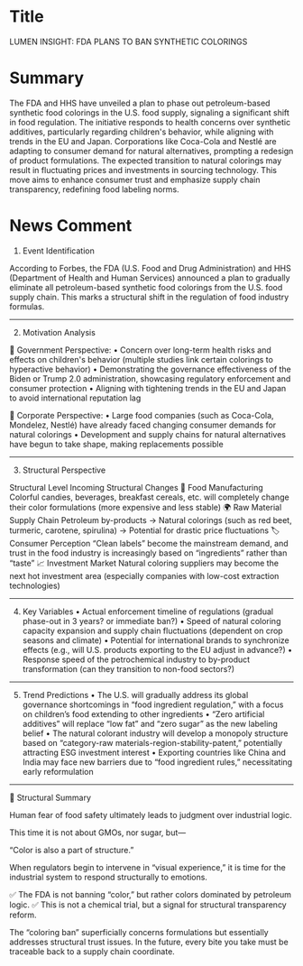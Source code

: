 # Title
LUMEN INSIGHT: FDA PLANS TO BAN SYNTHETIC COLORINGS

# Summary
The FDA and HHS have unveiled a plan to phase out petroleum-based synthetic food colorings in the U.S. food supply, signaling a significant shift in food regulation. The initiative responds to health concerns over synthetic additives, particularly regarding children's behavior, while aligning with trends in the EU and Japan. Corporations like Coca-Cola and Nestlé are adapting to consumer demand for natural alternatives, prompting a redesign of product formulations. The expected transition to natural colorings may result in fluctuating prices and investments in sourcing technology. This move aims to enhance consumer trust and emphasize supply chain transparency, redefining food labeling norms.

# News Comment
1. Event Identification

According to Forbes, the FDA (U.S. Food and Drug Administration) and HHS (Department of Health and Human Services) announced a plan to gradually eliminate all petroleum-based synthetic food colorings from the U.S. food supply chain. This marks a structural shift in the regulation of food industry formulas.

---

2. Motivation Analysis

🎯 Government Perspective:
	• Concern over long-term health risks and effects on children's behavior (multiple studies link certain colorings to hyperactive behavior)
	• Demonstrating the governance effectiveness of the Biden or Trump 2.0 administration, showcasing regulatory enforcement and consumer protection
	• Aligning with tightening trends in the EU and Japan to avoid international reputation lag

💼 Corporate Perspective:
	• Large food companies (such as Coca-Cola, Mondelez, Nestlé) have already faced changing consumer demands for natural colorings
	• Development and supply chains for natural alternatives have begun to take shape, making replacements possible

---

3. Structural Perspective

Structural Level	Incoming Structural Changes
🌈 Food Manufacturing	Colorful candies, beverages, breakfast cereals, etc. will completely change their color formulations (more expensive and less stable)
🌍 Raw Material Supply Chain	Petroleum by-products → Natural colorings (such as red beet, turmeric, carotene, spirulina) → Potential for drastic price fluctuations
🏷️ Consumer Perception	“Clean labels” become the mainstream demand, and trust in the food industry is increasingly based on “ingredients” rather than “taste”
📈 Investment Market	Natural coloring suppliers may become the next hot investment area (especially companies with low-cost extraction technologies)

---

4. Key Variables
	• Actual enforcement timeline of regulations (gradual phase-out in 3 years? or immediate ban?)
	• Speed of natural coloring capacity expansion and supply chain fluctuations (dependent on crop seasons and climate)
	• Potential for international brands to synchronize effects (e.g., will U.S. products exporting to the EU adjust in advance?)
	• Response speed of the petrochemical industry to by-product transformation (can they transition to non-food sectors?)

---

5. Trend Predictions
	• The U.S. will gradually address its global governance shortcomings in “food ingredient regulation,” with a focus on children’s food extending to other ingredients
	• “Zero artificial additives” will replace “low fat” and “zero sugar” as the new labeling belief
	• The natural colorant industry will develop a monopoly structure based on “category-raw materials-region-stability-patent,” potentially attracting ESG investment interest
	• Exporting countries like China and India may face new barriers due to “food ingredient rules,” necessitating early reformulation

---

🧭 Structural Summary

Human fear of food safety ultimately leads to judgment over industrial logic.

This time it is not about GMOs, nor sugar, but— 

“Color is also a part of structure.”

When regulators begin to intervene in “visual experience,” it is time for the industrial system to respond structurally to emotions.

✅ The FDA is not banning “color,” but rather colors dominated by petroleum logic.
✅ This is not a chemical trial, but a signal for structural transparency reform.

The “coloring ban” superficially concerns formulations but essentially addresses structural trust issues. In the future, every bite you take must be traceable back to a supply chain coordinate.

